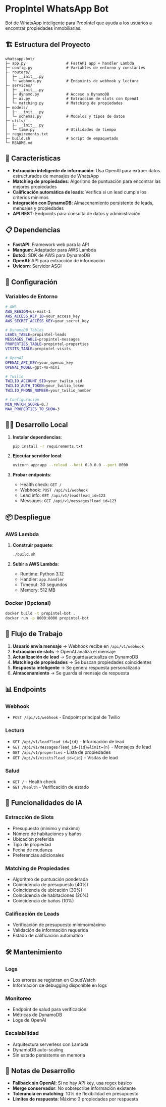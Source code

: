 # PropIntel WhatsApp Bot

Bot de WhatsApp inteligente para PropIntel que ayuda a los usuarios a encontrar propiedades inmobiliarias.

## 🏗️ Estructura del Proyecto

```
whatsapp-bot/
├─ app.py                  # FastAPI app + handler Lambda
├─ config.py               # Variables de entorno y constantes
├─ routers/
│  ├─ __init__.py
│  └─ webhook.py           # Endpoints de webhook y lectura
├─ services/
│  ├─ __init__.py
│  ├─ dynamo.py            # Acceso a DynamoDB
│  ├─ ai.py                # Extracción de slots con OpenAI
│  └─ matching.py          # Matching de propiedades
├─ models/
│  ├─ __init__.py
│  └─ schemas.py           # Modelos y tipos de datos
├─ utils/
│  ├─ __init__.py
│  └─ time.py              # Utilidades de tiempo
├─ requirements.txt
├─ build.sh                # Script de empaquetado
└─ README.md
```

## 🚀 Características

- **Extracción inteligente de información**: Usa OpenAI para extraer datos estructurados de mensajes de WhatsApp
- **Matching de propiedades**: Algoritmo de puntuación para encontrar las mejores propiedades
- **Calificación automática de leads**: Verifica si un lead cumple los criterios mínimos
- **Integración con DynamoDB**: Almacenamiento persistente de leads, mensajes y propiedades
- **API REST**: Endpoints para consulta de datos y administración

## 📋 Dependencias

- **FastAPI**: Framework web para la API
- **Mangum**: Adaptador para AWS Lambda
- **Boto3**: SDK de AWS para DynamoDB
- **OpenAI**: API para extracción de información
- **Uvicorn**: Servidor ASGI

## 🔧 Configuración

### Variables de Entorno

```bash
# AWS
AWS_REGION=us-east-1
AWS_ACCESS_KEY_ID=your_access_key
AWS_SECRET_ACCESS_KEY=your_secret_key

# DynamoDB Tables
LEADS_TABLE=propintel-leads
MESSAGES_TABLE=propintel-messages
PROPERTIES_TABLE=propintel-properties
VISITS_TABLE=propintel-visits

# OpenAI
OPENAI_API_KEY=your_openai_key
OPENAI_MODEL=gpt-4o-mini

# Twilio
TWILIO_ACCOUNT_SID=your_twilio_sid
TWILIO_AUTH_TOKEN=your_twilio_token
TWILIO_PHONE_NUMBER=your_twilio_number

# Configuración
MIN_MATCH_SCORE=0.7
MAX_PROPERTIES_TO_SHOW=3
```

## 🏃‍♂️ Desarrollo Local

1. **Instalar dependencias**:
   ```bash
   pip install -r requirements.txt
   ```

2. **Ejecutar servidor local**:
   ```bash
   uvicorn app:app --reload --host 0.0.0.0 --port 8000
   ```

3. **Probar endpoints**:
   - Health check: `GET /`
   - Webhook: `POST /api/v1/webhook`
   - Lead info: `GET /api/v1/lead?lead_id=123`
   - Messages: `GET /api/v1/messages?lead_id=123`

## 📦 Despliegue

### AWS Lambda

1. **Construir paquete**:
   ```bash
   ./build.sh
   ```

2. **Subir a AWS Lambda**:
   - Runtime: Python 3.12
   - Handler: `app.handler`
   - Timeout: 30 segundos
   - Memory: 512 MB

### Docker (Opcional)

```bash
docker build -t propintel-bot .
docker run -p 8000:8000 propintel-bot
```

## 🔄 Flujo de Trabajo

1. **Usuario envía mensaje** → Webhook recibe en `/api/v1/webhook`
2. **Extracción de slots** → OpenAI analiza el mensaje
3. **Actualización de lead** → Se guarda/actualiza en DynamoDB
4. **Matching de propiedades** → Se buscan propiedades coincidentes
5. **Respuesta inteligente** → Se genera respuesta personalizada
6. **Almacenamiento** → Se guarda el mensaje de respuesta

## 📊 Endpoints

### Webhook
- `POST /api/v1/webhook` - Endpoint principal de Twilio

### Lectura
- `GET /api/v1/lead?lead_id={id}` - Información de lead
- `GET /api/v1/messages?lead_id={id}&limit={n}` - Mensajes de lead
- `GET /api/v1/properties` - Lista de propiedades
- `GET /api/v1/visits?lead_id={id}` - Visitas de lead

### Salud
- `GET /` - Health check
- `GET /health` - Verificación de estado

## 🤖 Funcionalidades de IA

### Extracción de Slots
- Presupuesto (mínimo y máximo)
- Número de habitaciones y baños
- Ubicación preferida
- Tipo de propiedad
- Fecha de mudanza
- Preferencias adicionales

### Matching de Propiedades
- Algoritmo de puntuación ponderada
- Coincidencia de presupuesto (40%)
- Coincidencia de ubicación (30%)
- Coincidencia de habitaciones (20%)
- Coincidencia de baños (10%)

### Calificación de Leads
- Verificación de presupuesto mínimo/máximo
- Validación de información requerida
- Estado de calificación automático

## 🛠️ Mantenimiento

### Logs
- Los errores se registran en CloudWatch
- Información de debugging disponible en logs

### Monitoreo
- Endpoint de salud para verificación
- Métricas de DynamoDB
- Logs de OpenAI

### Escalabilidad
- Arquitectura serverless con Lambda
- DynamoDB auto-scaling
- Sin estado persistente en memoria

## 📝 Notas de Desarrollo

- **Fallback sin OpenAI**: Si no hay API key, usa regex básico
- **Merge conservador**: No sobrescribe información existente
- **Tolerancia en matching**: 10% de flexibilidad en presupuesto
- **Límites de respuesta**: Máximo 3 propiedades por respuesta 